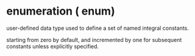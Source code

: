 # enumeration ( enum)

user-defined data type used to define a set of named integral constants.

starting from zero by default, and incremented by one for subsequent constants unless explicitly specified.
